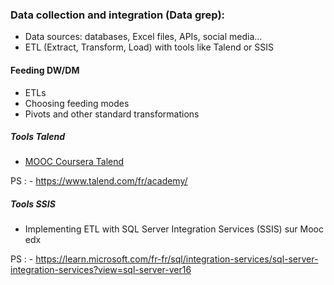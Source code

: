 ### Data collection and integration (Data grep):

- Data sources: databases, Excel files, APIs, social media... 
- ETL (Extract, Transform, Load) with tools like Talend or SSIS


#### Feeding DW/DM
- ETLs
- Choosing feeding modes
- Pivots and other standard transformations
  
##### Tools Talend
 - [MOOC Coursera Talend](https://www.coursera.org/partners/talend)

PS : - https://www.talend.com/fr/academy/

##### Tools SSIS
- Implementing ETL with SQL Server Integration Services (SSIS) sur Mooc edx 
 
PS : - https://learn.microsoft.com/fr-fr/sql/integration-services/sql-server-integration-services?view=sql-server-ver16


